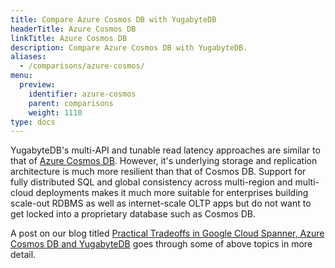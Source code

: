 ```yaml
---
title: Compare Azure Cosmos DB with YugabyteDB
headerTitle: Azure Cosmos DB
linkTitle: Azure Cosmos DB
description: Compare Azure Cosmos DB with YugabyteDB.
aliases:
  - /comparisons/azure-cosmos/
menu:
  preview:
    identifier: azure-cosmos
    parent: comparisons
    weight: 1110
type: docs
---
```


YugabyteDB's multi-API and tunable read latency approaches are similar to that of [Azure Cosmos DB](https://azure.microsoft.com/en-us/blog/a-technical-overview-of-azure-cosmos-db/). However, it's underlying storage and replication architecture is much more resilient than that of Cosmos DB. Support for fully distributed SQL and global consistency across multi-region and multi-cloud deployments makes it much more suitable for enterprises building scale-out RDBMS as well as internet-scale OLTP apps but do not want to get locked into a proprietary database such as Cosmos DB.

A post on our blog titled [Practical Tradeoffs in Google Cloud Spanner, Azure Cosmos DB and YugabyteDB](https://blog.yugabyte.com/practical-tradeoffs-in-google-cloud-spanner-azure-cosmos-db-and-yugabyte-db/) goes through some of above topics in more detail.
